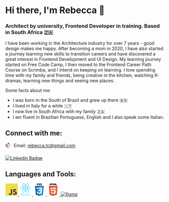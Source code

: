 # Hi there, I'm Rebecca 👋

### Architect by university, Frontend Developer in training. Based in South Africa 🇿🇦

I have been working in the Architecture industry for over 7 years - good design makes me happy. 
After becoming a mom in 2020, I have also started a journey learning new skills to transition careers and have 
discovered a great interest in Frontend Development and UI Design. 
My learning journey started on Free Code Camp, I then moved to the Frontend Career Path Course on Scrimba, and I intend on keeping on learning.
I love spending time with my family and friends, being creative in the kitchen, watching K-dramas, learning new things and seeing new places.

Some facts about me:
- I was born in the South of Brazil and grew up there 🇧🇷
- I lived in Italy for a while 🇮🇹 
- I now live in South Africa with my family 🇿🇦
- I am fluent in Brazilian Portuguese, English and I also speak some Italian.

## Connect with me:
📫 &nbsp; Email: rebecca.tc@gmail.com
<br>
<br>
[![Linkedin Badge](https://img.shields.io/badge/-LinkedIn-0e76a8?style=flat-square&logo=Linkedin&logoColor=white)](https://www.linkedin.com/in/rebecca-müller-louw-9b779378/)

## Languages and Tools:
<p align="left"> <a href="https://developer.mozilla.org/en-US/docs/Web/JavaScript" target="_blank" rel="noreferrer"> <img src="https://raw.githubusercontent.com/devicons/devicon/master/icons/javascript/javascript-original.svg" alt="javascript" width="40" height="40"/> </a> <a href="https://reactjs.org/" target="_blank" rel="noreferrer"> <img src="https://raw.githubusercontent.com/devicons/devicon/master/icons/react/react-original-wordmark.svg" alt="react" width="40" height="40"/> </a> <a href="https://www.w3schools.com/css/" target="_blank" rel="noreferrer"> <img src="https://raw.githubusercontent.com/devicons/devicon/master/icons/css3/css3-original-wordmark.svg" alt="css3" width="40" height="40"/> </a> <a href="https://www.w3.org/html/" target="_blank" rel="noreferrer"> <img src="https://raw.githubusercontent.com/devicons/devicon/master/icons/html5/html5-original-wordmark.svg" alt="html5" width="40" height="40"/> </a>  <a href="https://sass-lang.com" target="_blank" rel="noreferrer"> </a> <a href="https://www.figma.com/" target="_blank" rel="noreferrer"> <img src="https://www.vectorlogo.zone/logos/figma/figma-icon.svg" alt="figma" width="40" height="40"/> </a> </p>




